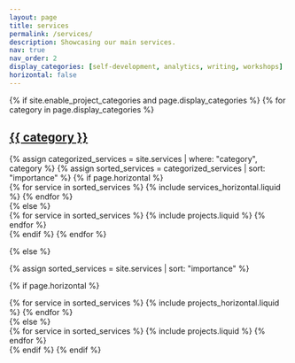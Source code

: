 ```yaml
---
layout: page
title: services
permalink: /services/
description: Showcasing our main services.
nav: true
nav_order: 2
display_categories: [self-development, analytics, writing, workshops]
horizontal: false
---
```


<!-- pages/services.md -->
<div class="services">
{% if site.enable_project_categories and page.display_categories %}
  <!-- Display categorized services -->
  {% for category in page.display_categories %}
  <a id="{{ category }}" href=".#{{ category }}">
    <h2 class="category">{{ category }}</h2>
  </a>
  {% assign categorized_services = site.services | where: "category", category %}
  {% assign sorted_services = categorized_services | sort: "importance" %}
  <!-- Generate cards for each service -->
  {% if page.horizontal %}
  <div class="container">
    <div class="row row-cols-1 row-cols-md-2">
    {% for service in sorted_services %}
      {% include services_horizontal.liquid %}
    {% endfor %}
    </div>
  </div>
  {% else %}
  <div class="row row-cols-1 row-cols-md-3">
    {% for service in sorted_services %}
      {% include projects.liquid %}
    {% endfor %}
  </div>
  {% endif %}
  {% endfor %}

{% else %}

<!-- Display services without categories -->

{% assign sorted_services = site.services | sort: "importance" %}

  <!-- Generate cards for each service -->

{% if page.horizontal %}

  <div class="container">
    <div class="row row-cols-1 row-cols-md-2">
    {% for service in sorted_services %}
      {% include projects_horizontal.liquid %}
    {% endfor %}
    </div>
  </div>
  {% else %}
  <div class="row row-cols-1 row-cols-md-3">
    {% for service in sorted_services %}
      {% include projects.liquid %}
    {% endfor %}
  </div>
  {% endif %}
{% endif %}
</div>

